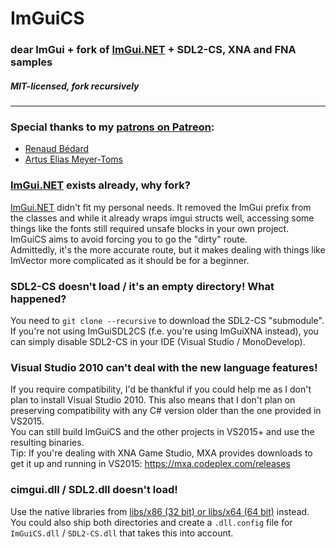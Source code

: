 # ImGuiCS
### dear ImGui + fork of [ImGui.NET](https://github.com/mellinoe/ImGui.NET/) + SDL2-CS, XNA and FNA samples
##### MIT-licensed, fork recursively
----

### Special thanks to my [patrons on Patreon](https://www.patreon.com/0x0ade):
* [Renaud Bédard](https://twitter.com/renaudbedard)
* [Artus Elias Meyer-Toms](https://twitter.com/artuselias)

### [ImGui.NET](https://github.com/mellinoe/ImGui.NET/) exists already, why fork?
[ImGui.NET](https://github.com/mellinoe/ImGui.NET/) didn't fit my personal needs. It removed the ImGui prefix from the classes and while it already wraps imgui structs well, accessing some things like the fonts still required unsafe blocks in your own project. ImGuiCS aims to avoid forcing you to go the "dirty" route.  
Admittedly, it's the more accurate route, but it makes dealing with things like ImVector more complicated as it should be for a beginner.

### SDL2-CS doesn't load / it's an empty directory! What happened?
You need to `git clone --recursive` to download the SDL2-CS "submodule". If you're not using ImGuiSDL2CS (f.e. you're using ImGuiXNA instead), you can simply disable SDL2-CS in your IDE (Visual Studio / MonoDevelop).

### Visual Studio 2010 can't deal with the new language features!
If you require compatibility, I'd be thankful if you could help me as I don't plan to install Visual Studio 2010. This also means that I don't plan on preserving compatibility with any C# version older than the one provided in VS2015.  
You can still build ImGuiCS and the other projects in VS2015+ and use the resulting binaries.  
Tip: If you're dealing with XNA Game Studio, MXA provides downloads to get it up and running in VS2015: https://mxa.codeplex.com/releases

### cimgui.dll / SDL2.dll doesn't load!
Use the native libraries from [libs/x86 (32 bit) or libs/x64 (64 bit)](https://github.com/0x0ade/ImGuiCS/tree/master/libs) instead. You could also ship both directories and create a `.dll.config` file for `ImGuiCS.dll` / `SDL2-CS.dll` that takes this into account.

